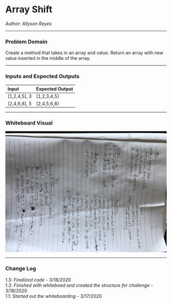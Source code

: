 # Array Shift

*Author: Allyson Reyes*

---

### Problem Domain
Create a method that takes in an array and value. Return an array with new value inserted in the middle of the array.


---

### Inputs and Expected Outputs

| Input | Expected Output |
| :----------- | :----------- |
| [1,2,4,5], 3 | [1,2,3,4,5] |
| [2,4,6,8], 5 | [2,4,5,6,8] |


---


### Whiteboard Visual
![Array Shift](../../assets/arrayshift.jpg)


---

### Change Log  
1.3: *Finalized code* - 3/18/2020  
1.2: *Finished with whiteboad and created the structure for challenge* - 3/18/2020  
1.1: *Started out the whiteboarding* - 3/17/2020

